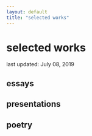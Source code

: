 ```yaml
---
layout: default
title: "selected works"
---
```


# selected works
last updated: July 08, 2019

<!-- blurb about current projects -->

## essays


## presentations


## poetry
